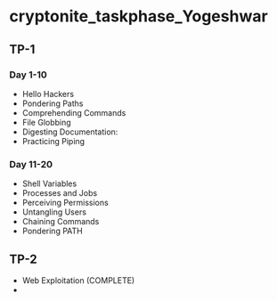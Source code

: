 # cryptonite_taskphase_Yogeshwar

 
## TP-1

### Day 1-10
- Hello Hackers
- Pondering Paths
- Comprehending Commands
- File Globbing
- Digesting Documentation: 
- Practicing Piping

### Day 11-20
- Shell Variables
- Processes and Jobs
- Perceiving Permissions
- Untangling Users
- Chaining Commands
- Pondering PATH

## TP-2
- Web Exploitation (COMPLETE)
-   
